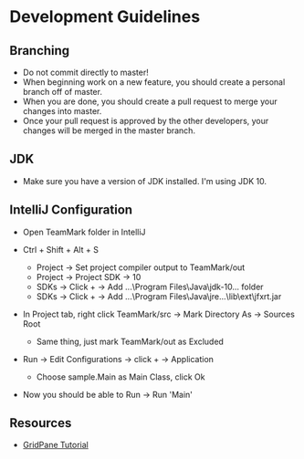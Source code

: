 # Development Guidelines

## Branching
- Do not commit directly to master!
- When beginning work on a new feature, you should create a personal branch off of master.  
- When you are done, you should create a pull request to merge your changes into master.  
- Once your pull request is approved by the other developers, your changes will be merged in the master branch.  
  
## JDK
- Make sure you have a version of JDK installed.  I'm using JDK 10.

## IntelliJ Configuration
- Open TeamMark folder in IntelliJ  
  

- Ctrl + Shift + Alt + S
    - Project -> Set project compiler output to TeamMark/out
    - Project -> Project SDK -> 10
    - SDKs -> Click + -> Add ...\Program Files\Java\jdk-10... folder
    - SDKs -> Click + -> Add ...\Program Files\Java\jre...\lib\ext\jfxrt.jar
  
- In Project tab, right click TeamMark/src -> Mark Directory As -> Sources Root
    - Same thing, just mark TeamMark/out as Excluded
  
- Run -> Edit Configurations -> click + -> Application
    - Choose sample.Main as Main Class, click Ok
  
- Now you should be able to Run -> Run 'Main'

## Resources
- [GridPane Tutorial](https://docs.oracle.com/javafx/2/get_started/fxml_tutorial.htm)
